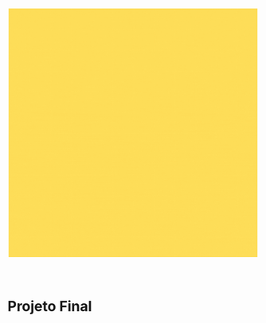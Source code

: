 <h1 align="center">
<img src="public/images/crianca.gif" alt="Menino de braços abertos" width="500" height="500" /> 
</h1>
<br>

# Projeto Final 
